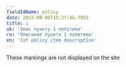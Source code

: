 ```yaml
---
fieldIdName: policy
date: 2022-08-06T15:27:46.785Z
title: 1
uk: 'Опис пункту 1 політики'
ru: 'Описание пункта 1 политики'
en: '1st policy item description'
---
```


These markings are not displayed on the site
